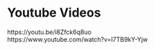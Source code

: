 <h1>Youtube Videos</h1>
https://youtu.be/i8Zfck6q8uo
<br> 
https://www.youtube.com/watch?v=I7TB9kY-Yjw
